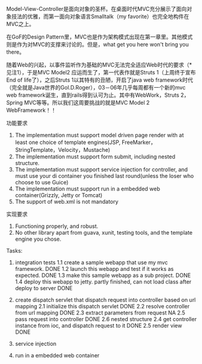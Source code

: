 Model-View-Controller是面向对象的圣杯。在桌面时代MVC充分展示了面向对象技法的优雅，而第一面向对象语言Smalltalk（my favorite）也完全地构件在MVC之上。

在GoF的Design Pattern里，MVC也是作为架构模式出现在第一章里。其他模式则是作为对MVC的支撑来讨论的。但是，what get you here won't bring you there。

随着Web的兴起，以事件监听作为基础的MVC无法完全适应Web时代的要求（*见注1），于是MVC Model2 应运而生了，第一代表作就是Struts 1（上周终于宣布End of life了），之后Struts 1以其特有的丑陋，开启了java web framework时代（完全就是Java世界的Gol.D.Roger），03－06年几乎每周都有一个新的mvc web framework诞生，直到rails得到认可为止。其中有WebWork，Struts 2，Spring MVC等等。所以我们这周要挑战的就是MVC Model 2 WebFramework！！

功能要求

1. The implementation must support model driven page render with at least one choice of template engines(JSP, FreeMarker，StringTemplate，Velocity，Mustache)
2. The implementation must support form submit, including nested structure.
3. The implementation must support service injection for controller, and must use your di container you finished last round(unless the loser who choose to use Guice)
4. The implementation must support run in a embedded web container(Grizzly, Jetty or Tomcat)
5. The support of web.xml is not mandatory

实现要求

1. Functioning properly, and robust.
2. No other library apart from guava, xunit, testing tools, and the template engine you chose.


Tasks:
1. integration tests
    1.1 create a sample webapp that use my mvc framework.       DONE
    1.2 launch this webapp and test if it works as expected.    DONE
    1.3 make this sample webapp as a sub project.               DONE
    1.4 deploy this webapp to jetty.
        partly finished, can not load class after deploy to server DONE

2. create dispatch servlet that dispatch request into controller based on url mapping
    2.1 initialize this dispatch servlet DONE
    2.2 resolve controller from url mapping DONE
            2.3 extract parameters from request   NA
            2.5 pass request into controller      DONE
            2.6 nested structure
    2.4 get controller instance from ioc, and dispatch request to it DONE
    2.5 render view  DONE

3. service injection

4. run in a embedded web container